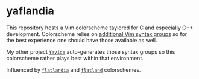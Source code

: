 # yaflandia
This repository hosts a Vim colorscheme taylored for C and especially C++ development. Colorscheme relies 
on [additional Vim syntax groups](https://github.com/JBakamovic/yavide/blob/master/core/syntax/after/syntax/cpp/cpp_syntax_highlight.vim) so for the best experience one should have those available as well.

My other project [`Yavide`](https://github.com/JBakamovic/yavide) auto-generates those syntax
groups so this colorscheme rather plays best within that environment.

Influenced by [`flatlandia`](https://github.com/jordwalke/flatlandia) and [`flatland`](https://github.com/thinkpixellab/flatland) colorschemes.
